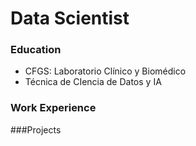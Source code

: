 # Data Scientist

### Education
- CFGS: Laboratorio Clínico y Biomédico
- Técnica de CIencia de Datos y IA

### Work Experience

###Projects
